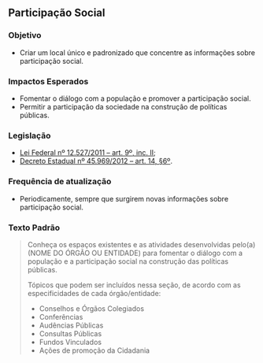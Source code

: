 ## Participação Social

### Objetivo
- Criar um local único e padronizado que concentre as informações sobre participação social.

### Impactos Esperados
- Fomentar o diálogo com a população e promover a participação social.
- Permitir a participação da sociedade na construção de políticas públicas.

### Legislação
- [Lei Federal nº 12.527/2011 – art. 9º, inc. II](http://www.planalto.gov.br/ccivil_03/_ato2011-2014/2011/lei/l12527.htm#art9);
- [Decreto Estadual nº 45.969/2012 – art. 14, §6º](https://www.almg.gov.br/consulte/legislacao/completa/completa.html?tipo=DEC&num=45969&ano=2012).

### Frequência de atualização
-	Periodicamente, sempre que surgirem novas informações sobre participação social.

### Texto Padrão

> Conheça os espaços existentes e as atividades desenvolvidas pelo(a) (NOME DO ÓRGÃO OU ENTIDADE) para fomentar o diálogo com a população e a participação social na construção das políticas públicas.
>
> Tópicos que podem ser incluídos nessa seção, de acordo com as especificidades de cada órgão/entidade:
>
> - Conselhos e Órgãos Colegiados
> - Conferências
> - Audências Públicas
> - Consultas Públicas
> - Fundos Vinculados
> - Ações de promoção da Cidadania
